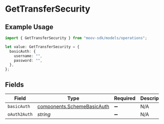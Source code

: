 # GetTransferSecurity

## Example Usage

```typescript
import { GetTransferSecurity } from "moov-sdk/models/operations";

let value: GetTransferSecurity = {
  basicAuth: {
    username: "",
    password: "",
  },
};
```

## Fields

| Field                                                                    | Type                                                                     | Required                                                                 | Description                                                              |
| ------------------------------------------------------------------------ | ------------------------------------------------------------------------ | ------------------------------------------------------------------------ | ------------------------------------------------------------------------ |
| `basicAuth`                                                              | [components.SchemeBasicAuth](../../models/components/schemebasicauth.md) | :heavy_minus_sign:                                                       | N/A                                                                      |
| `oAuth2Auth`                                                             | *string*                                                                 | :heavy_minus_sign:                                                       | N/A                                                                      |